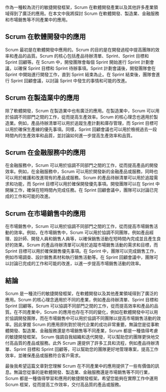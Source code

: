 作為一種較為流行的敏捷開發框架，Scrum 在軟體開發產業以及其他許多產業領域得到了廣泛的應用。在本文中我將探討 Scrum 在軟體開發、製造業、金融服務和市場銷售等不同產業中的應用。

## Scrum 在軟體開發中的應用

Scrum 最初是在軟體開發中應用的。Scrum 的目的是在開發過程中提高團隊的效率和產品的品質。Scrum 的核心包括產品待辦清單、Sprint、Sprint 目標和 Sprint 回顧等。在 Scrum 中，開發團隊會每個 Sprint 開始進行 Sprint 計劃會議，以確保 Sprint 目標和 Sprint 待辦事項。Sprint 計劃會議後，開發團隊會在 Sprint 中開始進行開發工作，直到 Sprint 結束為止。在 Sprint 結束後，團隊會進行 Sprint 回顧會議，以討論 Sprint 中發生的事情和可能的改進。

## Scrum 在製造業中的應用

除了軟體開發，Scrum 在製造業中也有廣泛的應用。在製造業中，Scrum 可以用於協調不同部門之間的工作，從而提高生產效率。Scrum 的核心理念也適用於製造業。例如，產品待辦清單可以用於追蹤生產計劃和庫存管理，而 Sprint 目標可以用於確保生產線的優先事項。同樣，Sprint 回顧會議也可以用於檢視過去一段時間內的生產效率和品質，並討論如何進一步提高生產效率和品質。

## Scrum 在金融服務中的應用

在金融服務中，Scrum 可以用於協調不同部門之間的工作，從而提高產品的開發效率。例如，在金融服務中，Scrum 可以用於開發新的金融產品或服務，同時也可以用於維護和改進現有的產品或服務。Scrum 的產品待辦清單可以用於追蹤需求和功能，而 Sprint 目標可以用於確保開發優先事項。開發團隊可以在 Sprint 中開展工作，確保在短時間內完成任務。在 Sprint 回顧會議中，團隊可以討論已完成的工作和可能的改進。

## Scrum 在市場銷售中的應用

在市場銷售中，Scrum 可以用於協調不同部門之間的工作，從而提高市場銷售活動的效率。例如，在市場銷售中，Scrum 可以用於協調不同團隊，例如產品經理、設計師、開發人員和銷售人員等，以確保銷售活動在短時間內完成並且產生良好的效果。Scrum 的產品待辦清單可以用於追蹤市場銷售活動的需求和目標，而 Sprint 目標可以用於確保銷售優先事項。在 Sprint 中，團隊可以完成銷售工作，例如市場調查、設計銷售素材和執行銷售活動等。在 Sprint 回顧會議中，團隊可以討論已完成的工作和可能的改進，以進一步提高市場銷售活動的效率。

## 結論

Scrum 是一種流行的敏捷開發框架，在軟體開發以及其他產業領域得到了廣泛的應用。Scrum 的核心理念適用於不同的產業，例如產品待辦清單、Sprint 目標和 Sprint 回顧等。Scrum 可以協調不同部門之間的工作，從而提高效率和產品的品質。在不同產業中，Scrum 的應用也存在不同的變化，例如在軟體開發中可以用於協調開發團隊，而在市場銷售中可以用於協調不同團隊以提高市場銷售活動的效率。因此掌握 Scrum 的應用原則對於現代企業的成功非常重要。無論您是從事軟體開發、製造業、金融服務還是市場銷售等不同產業，Scrum 都是一種值得考慮的敏捷開發框架。 Scrum 強調自我組織和迭代開發，可以幫助您的團隊更快地交付高品質的產品或服務。此外 Scrum 還提供了許多工具和流程，例如產品待辦清單、Sprint 目標和 Sprint 回顧等，可以幫助您的團隊更好地管理專案，提高工作效率，並確保產品或服務符合客戶需求。

最後我希望這篇文章對您理解 Scrum 在不同產業中的應用提供了一些有價值的訊息。無論您從事的是軟體開發、製造業、金融服務還是市場銷售等不同行業，Scrum 都是一種值得學習和應用的敏捷開發框架。希望您能夠在實際工作中運用 Scrum 框架，從而提高工作效率，交付高品質的產品或服務。